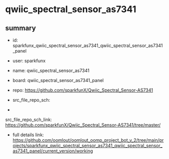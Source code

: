 # qwiic_spectral_sensor_as7341
 
## summary 
* id: sparkfunx_qwiic_spectral_sensor_as7341_qwiic_spectral_sensor_as7341_panel
* user: sparkfunx
* name: qwiic_spectral_sensor_as7341
* board: qwiic_spectral_sensor_as7341_panel
* repo: https://github.com/sparkfunX/Qwiic_Spectral_Sensor-AS7341



* src_file_repo_sch: 
*
 src_file_repo_sch_link: https://github.com/sparkfunX/Qwiic_Spectral_Sensor-AS7341/tree/master/
* full details link: https://github.com/oomlout/oomlout_oomp_project_bot_v_2/tree/main/projects/sparkfunx_qwiic_spectral_sensor_as7341_qwiic_spectral_sensor_as7341_panel/current_version/working  






